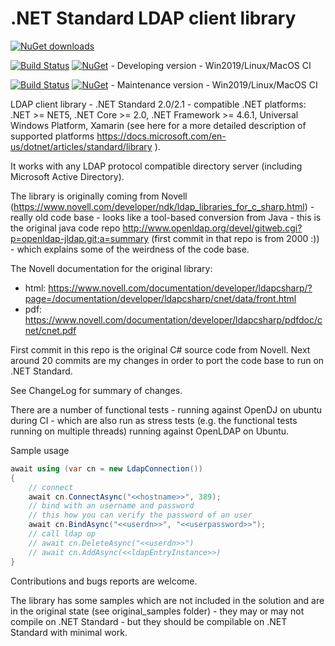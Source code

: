 # .NET Standard LDAP client library

[![NuGet downloads](https://img.shields.io/nuget/dt/Novell.Directory.Ldap.NETStandard?color=blue&label=nuget-downloads&logo=nuget)](https://www.nuget.org/packages/Novell.Directory.Ldap.NETStandard/)

[![Build Status](https://dev.azure.com/dsbenghe/Ldap/_apis/build/status/Novell.Directory.Ldap.NETStandard?branchName=master)](https://dev.azure.com/dsbenghe/Ldap/_build/latest?definitionId=6&branchName=master) [![NuGet](https://img.shields.io/nuget/vpre/Novell.Directory.Ldap.NETStandard.svg)](https://www.nuget.org/packages/Novell.Directory.Ldap.NETStandard/absoluteLatest) - Developing version - Win2019/Linux/MacOS CI

[![Build Status](https://dev.azure.com/dsbenghe/Ldap/_apis/build/status/Novell.Directory.Ldap.NETStandard?branchName=3.6.x)](https://dev.azure.com/dsbenghe/Ldap/_build/latest?definitionId=6&branchName=3.6.x) [![NuGet](https://img.shields.io/nuget/v/Novell.Directory.Ldap.NETStandard.svg)](https://www.nuget.org/packages/Novell.Directory.Ldap.NETStandard/) - Maintenance version - Win2019/Linux/MacOS CI

LDAP client library - .NET Standard 2.0/2.1 - compatible .NET platforms: .NET >= NET5, .NET Core >= 2.0, .NET Framework >= 4.6.1, Universal Windows Platform, Xamarin (see here for a more detailed description of supported platforms https://docs.microsoft.com/en-us/dotnet/articles/standard/library ).

It works with any LDAP protocol compatible directory server (including Microsoft Active Directory).

The library is originally coming from Novell (https://www.novell.com/developer/ndk/ldap_libraries_for_c_sharp.html) - really old code base - looks like a tool-based conversion from Java - this is the original java code repo http://www.openldap.org/devel/gitweb.cgi?p=openldap-jldap.git;a=summary (first commit in that repo is from 2000 :)) - which explains some of the weirdness of the code base.

The Novell documentation for the original library:
* html: https://www.novell.com/documentation/developer/ldapcsharp/?page=/documentation/developer/ldapcsharp/cnet/data/front.html
* pdf: https://www.novell.com/documentation/developer/ldapcsharp/pdfdoc/cnet/cnet.pdf

First commit in this repo is the original C# source code from Novell. Next around 20 commits are my changes in order to port the code base to run on .NET Standard.

See ChangeLog for summary of changes.

There are a number of functional tests - running against OpenDJ on ubuntu during CI - which are also run as stress tests (e.g. the functional tests running on multiple threads) running against OpenLDAP on Ubuntu.

Sample usage

```cs
await using (var cn = new LdapConnection())
{
	// connect
	await cn.ConnectAsync("<<hostname>>", 389);
	// bind with an username and password
	// this how you can verify the password of an user
	await cn.BindAsync("<<userdn>>", "<<userpassword>>");
	// call ldap op
	// await cn.DeleteAsync("<<userdn>>")
	// await cn.AddAsync(<<ldapEntryInstance>>)
}

```

Contributions and bugs reports are welcome.

The library has some samples which are not included in the solution and are in the original state (see original_samples folder) - they may or may not compile on .NET Standard - but they should be compilable on .NET Standard with minimal work.
